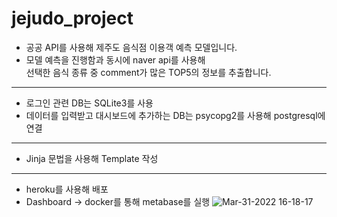 # jejudo_project

- 공공 API를 사용해 제주도 음식점 이용객 예측 모델입니다.   
- 모델 예측을 진행함과 동시에 naver api를 사용해  
  선택한 음식 종류 중 comment가 많은 TOP5의 정보를 추출합니다.  

---
- 로그인 관련 DB는 SQLite3를 사용  
- 데이터를 입력받고 대시보드에 추가하는 DB는 psycopg2를 사용해 postgresql에 연결  

---

- Jinja 문법을 사용해 Template 작성  

---

- heroku를 사용해 배포  
- Dashboard -> docker를 통해 metabase를 실행 
![Mar-31-2022 16-18-17](https://user-images.githubusercontent.com/81940655/160999657-82192294-eb56-4166-8d19-a9295a6c2da8.gif)
